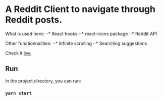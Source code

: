 # A Reddit Client to navigate through Reddit posts.

What is used here:
⋅⋅* React hooks
⋅⋅* react-icons package
⋅⋅* Reddit API

Other functionnalities:
⋅⋅* Infinite scrolling
⋅⋅* Searching suggestions

Check it [live](https://reddit-client-mariannefabre.vercel.app/)


## Run

In the project directory, you can run:

### `yarn start`
